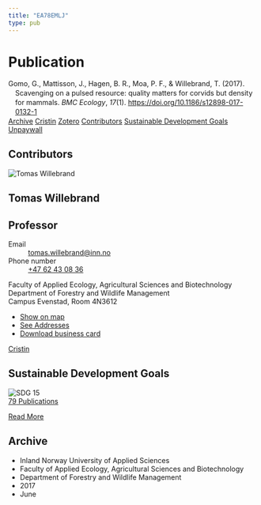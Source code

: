 ```yaml
---
title: "EA78EMLJ"
type: pub
---
```

<h1>Publication</h1>
<article id="csl-bib-container-EA78EMLJ" class="csl-bib-container">
  <div class="csl-bib-body" style="line-height: 1.35; padding-left: 1em; text-indent:-1em;">
  <div class="csl-entry">Gomo, G., Mattisson, J., Hagen, B. R., Moa, P. F., &amp; Willebrand, T. (2017). Scavenging on a pulsed resource: quality matters for corvids but density for mammals. <i>BMC Ecology</i>, <i>17</i>(1). <a href="https://doi.org/10.1186/s12898-017-0132-1">https://doi.org/10.1186/s12898-017-0132-1</a></div>
</div>
  <div class="csl-bib-buttons">
    <a href="#taxonomy-article-EA78EMLJ" class="csl-bib-button">Archive</a>
    <a href alt="Cristin URL" class="csl-bib-button">Cristin</a>
    <a href alt="Zotero URL" class="csl-bib-button">Zotero</a>
    <a href="#contributors-article-EA78EMLJ" class="csl-bib-button">Contributors</a>
    <a href="#sdg-article-EA78EMLJ" class="csl-bib-button">Sustainable Development Goals</a>
    <a href="https://bmcecol.biomedcentral.com/track/pdf/10.1186/s12898-017-0132-1" class="csl-bib-button">Unpaywall</a>
  </div>
  <div id="csl-bib-meta-container-EA78EMLJ"></div>
</article>
<div id="csl-bib-meta-EA78EMLJ" class="csl-bib-meta">
  <article id="contributors-article-EA78EMLJ" class="contributors-article">
    <h1>Contributors</h1>
    <div class="personas">
<div class="vrtx-hinn-person-card">
<div class="photo">
<img src="https://www.inn.no/bilder-ansatte/thomas-willebrand.jpg" alt="Tomas Willebrand" loading="lazy">
</div>
<div class="info">
<hgroup><h1>Tomas Willebrand</h1>
<h2>Professor</h2>
</hgroup><dl>
<dt>Email</dt>
<dd>
<a href="mailto:tomas.willebrand@inn.no">tomas.willebrand@inn.no</a>
</dd>
<dt>Phone number</dt>
<dd><a href="tel:+4762430836">
+47 62 43 08 36
</a></dd>
</dl>
<p>
Faculty of Applied Ecology, Agricultural Sciences and Biotechnology<br>
Department of Forestry and Wildlife Management<br>
Campus Evenstad,
Room 4N3612
</p>
<ul class="vrtx-hinn-links">
<li><a href="https://www.google.com/maps?q=60.88085,11.53750">Show on map</a></li>
<li><a href="https://www.inn.no/english/find-an-employee/tomas-willebrand.html#vrtx-hinn-addresses">See Addresses</a></li>
<li><a href="https://www.inn.no/english/find-an-employee/tomas-willebrand.html?vrtx=vcf">Download business card</a></li>
</ul>
</div>
</div>
<a href="https://app.cristin.no/persons/show.jsf?id=328268" alt="Cristin URL" class="personas-cristin">Cristin</a>
</div>
  </article>
  <article id="sdg-article-EA78EMLJ" class="sdg-article">
    <h1>Sustainable Development Goals</h1>
    <div class="sdg-container"><div id="sdg15" class="sdg">
<img src="{{< params subfolder >}}images/sdg/sdg15_en.png" class="image" alt="SDG 15">
<div class="sdg-overlay">
<a href="{{< params subfolder >}}en/archive/?sdg=15#archive" class="sdg-publication-count"><span>79</span> Publications</a>
<p><a href="https://sdgs.un.org/goals/goal15" class="sdg-read-more">Read More</a></p>
</div>
</div></div>
  </article>
  <article id="taxonomy-article-EA78EMLJ" class="taxonomy-article">
    <h1>Archive</h1>
    <ul>
      <li>Inland Norway University of Applied Sciences</li>
      <li>Faculty of Applied Ecology, Agricultural Sciences and Biotechnology</li>
      <li>Department of Forestry and Wildlife Management</li>
      <li>2017</li>
      <li>June</li>
    </ul>
  </article>
</div>
